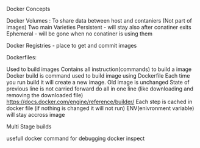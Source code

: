 Docker Concepts

Docker Volumes : To share data between host and contaniers (Not part of images)
Two main Varieties
Persistent - will stay also after conatiner exits
Ephemeral - will be gone when no conatiner is using them


Docker Registries - place to get and commit images

Dockerfiles:

Used to build images
Contains all instruction(commands) to build a image
Docker build is command used to build image using Dockerfile
Each time you run build it will create a new image. Old image is unchanged
State of previous line is not carried forward do all in one line (like downloading and removing the downloaded file)
https://docs.docker.com/engine/reference/builder/
Each step is cached in docker file (if nothing is changed it will not run)
ENV(enivronment variable) will stay accross image

Multi Stage builds

usefull docker command for debugging
docker inspect